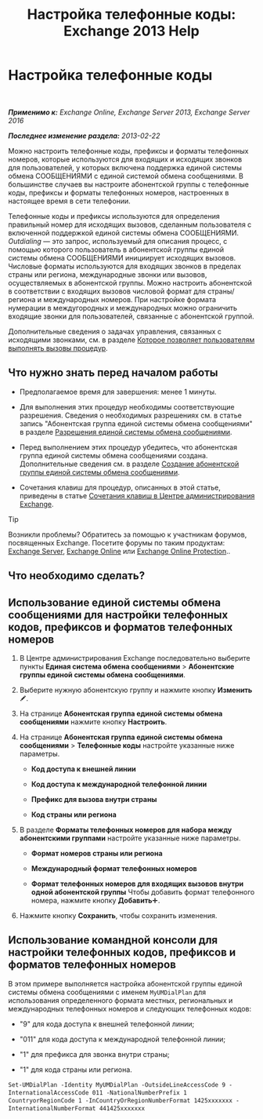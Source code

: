 ﻿---
title: 'Настройка телефонные коды: Exchange 2013 Help'
TOCTitle: Настройка телефонные коды
ms:assetid: e5b5efee-b734-4f70-8357-11be07b23bd0
ms:mtpsurl: https://technet.microsoft.com/ru-ru/library/Bb124992(v=EXCHG.150)
ms:contentKeyID: 51408102
ms.date: 05/22/2018
mtps_version: v=EXCHG.150
ms.translationtype: MT
---

# Настройка телефонные коды

 

_**Применимо к:** Exchange Online, Exchange Server 2013, Exchange Server 2016_

_**Последнее изменение раздела:** 2013-02-22_

Можно настроить телефонные коды, префиксы и форматы телефонных номеров, которые используются для входящих и исходящих звонков для пользователей, у которых включена поддержка единой системы обмена СООБЩЕНИЯМИ с единой системой обмена сообщениями. В большинстве случаев вы настроите абонентской группы с телефонные коды, префиксы и форматы телефонных номеров, настроенных в настоящее время в сети телефонии.

Телефонные коды и префиксы используются для определения правильный номер для исходящих вызовов, сделанным пользователя с включенной поддержкой единой системы обмена СООБЩЕНИЯМИ. *Outdialing* — это запрос, используемый для описания процесс, с помощью которого пользователь в абонентской группы единой системы обмена СООБЩЕНИЯМИ инициирует исходящих вызовов. Числовые форматы используются для входящих звонков в пределах страны или региона, международные звонки или вызовов, осуществляемых в абонентской группы. Можно настроить абонентской в соответствии с входящих вызовов числовой формат для страны/региона и международных номеров. При настройке формата нумерации в междугородных и международных можно ограничить входящие звонки для пользователей, связанные с абонентской группой.

Дополнительные сведения о задачах управления, связанных с исходящими звонками, см. в разделе [Которое позволяет пользователям выполнять вызовы процедур](allowing-users-to-make-calls-procedures-exchange-2013-help.md).

## Что нужно знать перед началом работы

  - Предполагаемое время для завершения: менее 1 минуты.

  - Для выполнения этих процедур необходимы соответствующие разрешения. Сведения о необходимых разрешениях см. в статье запись "Абонентская группа единой системы обмена сообщениями" в разделе [Разрешения единой системы обмена сообщениями](unified-messaging-permissions-exchange-2013-help.md).

  - Перед выполнением этих процедур убедитесь, что абонентская группа единой системы обмена сообщениями создана. Дополнительные сведения см. в разделе [Создание абонентской группы единой системы обмена сообщениями](create-a-um-dial-plan-exchange-2013-help.md).

  - Сочетания клавиш для процедур, описанных в этой статье, приведены в статье [Сочетания клавиш в Центре администрирования Exchange](keyboard-shortcuts-in-the-exchange-admin-center-exchange-online-protection-help.md).

> [!TIP]  
> Возникли проблемы? Обратитесь за помощью к участникам форумов, посвященных Exchange. Посетите форумы по таким продуктам: <a href="https://go.microsoft.com/fwlink/p/?linkid=60612">Exchange Server</a>, <a href="https://go.microsoft.com/fwlink/p/?linkid=267542">Exchange Online</a> или <a href="https://go.microsoft.com/fwlink/p/?linkid=285351">Exchange Online Protection</a>..


## Что необходимо сделать?

## Использование единой системы обмена сообщениями для настройки телефонных кодов, префиксов и форматов телефонных номеров

1.  В Центре администрирования Exchange последовательно выберите пункты **Единая система обмена сообщениями** \> **Абонентские группы единой системы обмена сообщениями**.

2.  Выберите нужную абонентскую группу и нажмите кнопку **Изменить**![Значок редактирования](images/Bb124582.6f53ccb2-1f13-4c02-bea0-30690e6ea71d(EXCHG.150).gif "Значок редактирования").

3.  На странице **Абонентская группа единой системы обмена сообщениями** нажмите кнопку **Настроить**.

4.  На странице **Абонентская группа единой системы обмена сообщениями** \> **Телефонные коды** настройте указанные ниже параметры.
    
      - **Код доступа к внешней линии**
    
      - **Код доступа к международной телефонной линии**
    
      - **Префикс для вызова внутри страны**
    
      - **Код страны или региона**

5.  В разделе **Форматы телефонных номеров для набора между абонентскими группами** настройте указанные ниже параметры.
    
      - **Формат номеров страны или региона**
    
      - **Международный формат телефонных номеров**
    
      - **Формат телефонных номеров для входящих вызовов внутри одной абонентской группы** Чтобы добавить формат телефонного номера, нажмите кнопку **Добавить**![Значок добавления](images/JJ218640.c1e75329-d6d7-4073-a27d-498590bbb558(EXCHG.150).gif "Значок добавления").

6.  Нажмите кнопку **Сохранить**, чтобы сохранить изменения.

## Использование командной консоли для настройки телефонных кодов, префиксов и форматов телефонных номеров

В этом примере выполняется настройка абонентской группы единой системы обмена сообщениями с именем `MyUMDialPlan` для использования определенного формата местных, региональных и международных телефонных номеров и следующих телефонных кодов:

  - "9" для кода доступа к внешней телефонной линии;

  - "011" для кода доступа к международной телефонной линии;

  - "1" для префикса для звонка внутри страны;

  - "1" для кода страны или региона.

<!-- end list -->

    Set-UMDialPlan -Identity MyUMDialPlan -OutsideLineAccessCode 9 -InternationalAccessCode 011 -NationalNumberPrefix 1 CountryorRegionCode 1 -InCountryOrRegionNumberFormat 1425xxxxxxx -InternationalNumberFormat 441425xxxxxxx

